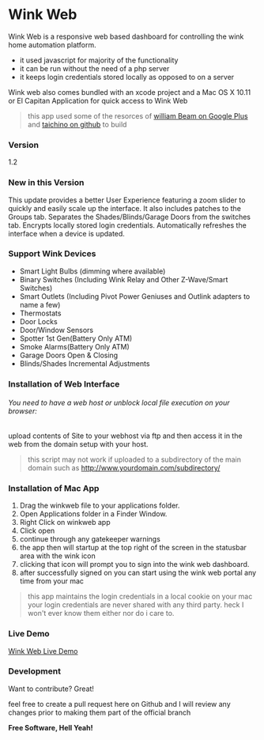 # Wink Web

Wink Web is a responsive web based dashboard for controlling the wink home automation platform.

  - it used javascript for majority of the functionality
  - it can be run without the need of a php server
  - it keeps login credentials stored locally as opposed to on a server


Wink web also comes bundled with an xcode project and a Mac OS X 10.11 or El Capitan Application for quick access to Wink Web
> this app used some of the resorces of [william Beam on Google Plus](https://plus.google.com/+WilliamBeam) and [taichino on github](https://github.com/taichino/PopupTest) to build

### Version
1.2

### New in this Version
This update provides a better User Experience featuring a zoom slider to quickly and easily scale up the interface. It also includes patches to the Groups tab. Separates the Shades/Blinds/Garage Doors from the switches tab. Encrypts locally stored login credentials. Automatically refreshes the interface when a device is updated. 

### Support Wink Devices

  - Smart Light Bulbs (dimming where available)
  - Binary Switches (Including Wink Relay and Other Z-Wave/Smart Switches)
  - Smart Outlets (Including Pivot Power Geniuses and Outlink adapters to name a few)
  - Thermostats
  - Door Locks
  - Door/Window Sensors
  - Spotter 1st Gen(Battery Only ATM)
  - Smoke Alarms(Battery Only ATM)
  - Garage Doors Open & Closing
  - Blinds/Shades Incremental Adjustments
   

### Installation of Web Interface

###### You need to have a web host or unblock local file execution on your browser:
upload contents of Site to your webhost via ftp and then access it in the web from the domain setup with your host. 
> this script may not work if uploaded to a subdirectory of the main domain such as http://www.yourdomain.com/subdirectory/

### Installation of Mac App

1. Drag the winkweb file to your applications folder.
2. Open Applications folder in a Finder Window.
3. Right Click on winkweb app
4. Click open
5. continue through any gatekeeper warnings
6. the app then will startup at the top right of the screen in the statusbar area with the wink icon
7. clicking that icon will prompt you to sign into the wink web dashboard.
8. after successfully signed on you can start using the wink web portal any time from your mac
> this app maintains the login credentials in a local cookie on your mac your login credentials are never shared with any third party. heck I won't ever know them either nor do i care to.



### Live Demo
[Wink Web Live Demo](https://wink.blainemiller.xyz)


### Development

Want to contribute? Great!

feel free to create a pull request here on Github and I will review any changes prior to making them part of the official branch


**Free Software, Hell Yeah!**
